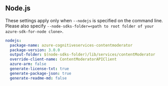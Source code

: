 ## Node.js

These settings apply only when `--nodejs` is specified on the command line.
Please also specify `--node-sdks-folder=<path to root folder of your azure-sdk-for-node clone>`.

``` yaml $(nodejs)
nodejs:
  package-name: azure-cognitiveservices-contentmoderator
  package-version: 3.0.0
  output-folder: $(node-sdks-folder)/lib/services/contentModerator
  override-client-name: ContentModeratorAPIClient
  azure-arm: false
  generate-license-txt: true
  generate-package-json: true
  generate-readme-md: false
```
